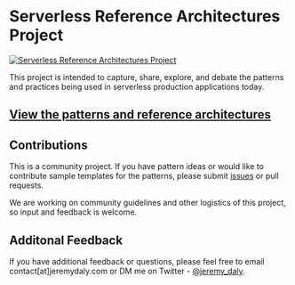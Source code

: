 # Serverless Reference Architectures Project

[![Serverless Reference Architectures Project](https://user-images.githubusercontent.com/2053544/86391530-f1a50a80-bc67-11ea-93cd-a4d91942e6e1.png)](https://www.jeremydaly.com/serverless-reference-architectures/?utm_source=github)

This project is intended to capture, share, explore, and debate the patterns and practices being used in serverless production applications today.

## [View the patterns and reference architectures](https://www.jeremydaly.com/serverless-reference-architectures/?utm_source=sidebar)

## Contributions

This is a community project. If you have pattern ideas or would like to contribute sample templates for the patterns, please submit [issues](https://github.com/jeremydaly/reference-architectures/issues) or pull requests.

We are working on community guidelines and other logistics of this project, so input and feedback is welcome.

## Additonal Feedback

If you have additional feedback or questions, please feel free to email contact[at]jeremydaly.com or DM me on Twitter - [@jeremy_daly](https://twitter.com/jeremy_daly).